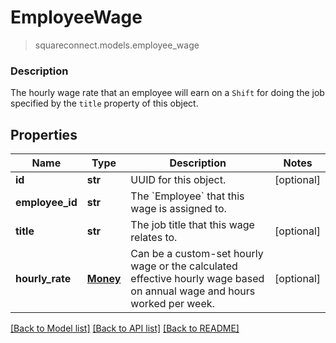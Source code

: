 # EmployeeWage
> squareconnect.models.employee_wage

### Description

The hourly wage rate that an employee will earn on a `Shift` for doing the job specified by the `title` property of this object.

## Properties
Name | Type | Description | Notes
------------ | ------------- | ------------- | -------------
**id** | **str** | UUID for this object. | [optional] 
**employee_id** | **str** | The &#x60;Employee&#x60; that this wage is assigned to. | 
**title** | **str** | The job title that this wage relates to. | [optional] 
**hourly_rate** | [**Money**](Money.md) | Can be a custom-set hourly wage or the calculated effective hourly wage based on annual wage and hours worked per week. | [optional] 

[[Back to Model list]](../README.md#documentation-for-models) [[Back to API list]](../README.md#documentation-for-api-endpoints) [[Back to README]](../README.md)


